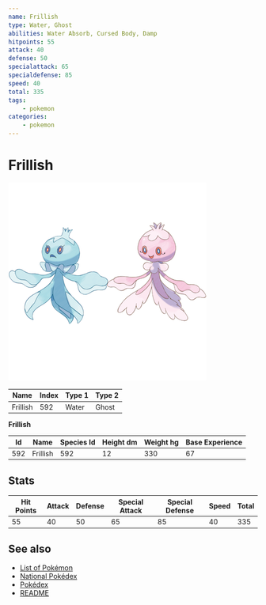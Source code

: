 ```yaml
---
name: Frillish
type: Water, Ghost
abilities: Water Absorb, Cursed Body, Damp
hitpoints: 55
attack: 40
defense: 50
specialattack: 65
specialdefense: 85
speed: 40
total: 335
tags:
    - pokemon
categories:
    - pokemon
---
```


# Frillish


![Frillish](images/592.png)

| **Name** | **Index** | **Type 1** | **Type 2** |
|----|----|----|----|
| Frillish | 592 | Water | Ghost  |

**Frillish** 




| **Id** | **Name** | **Species Id** | **Height dm** | **Weight hg** | **Base Experience** |
|--------|----------|----------------|------------|------------|---------------------|
| 592 | Frillish | 592 | 12 | 330 | 67 |



## Stats

| **Hit Points** | **Attack** | **Defense** | **Special Attack** | **Special Defense** | **Speed** | **Total** |
|----------------|------------|-------------|--------------------|---------------------|-----------|-----------|
| 55 | 40 | 50 | 65 | 85 | 40 | 335 |

## See also

- [List of Pokémon](../pokemon.md)
- [National Pokédex](../national_pokedex.md)
- [Pokédex](../pokedex.md)
- [README](../README.md)
